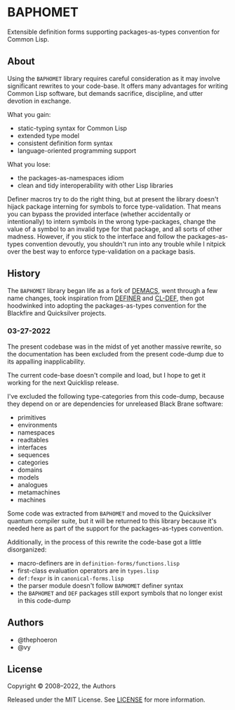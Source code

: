 # BAPHOMET

Extensible definition forms supporting packages-as-types convention for Common Lisp.

## About

Using the `BAPHOMET` library requires careful consideration as it may involve
significant rewrites to your code-base. It offers many advantages for writing
Common Lisp software, but demands sacrifice, discipline, and utter devotion in
exchange.

What you gain:

- static-typing syntax for Common Lisp
- extended type model
- consistent definition form syntax
- language-oriented programming support

What you lose:

- the packages-as-namespaces idiom
- clean and tidy interoperability with other Lisp libraries

Definer macros try to do the right thing, but at present the library doesn't
hijack package interning for symbols to force type-validation. That means you
can bypass the provided interface (whether accidentally or intentionally) to
intern symbols in the wrong type-packages, change the value of a symbol to an
invalid type for that package, and all sorts of other madness. However, if you
stick to the interface and follow the packages-as-types convention devoutly,
you shouldn't run into any trouble while I nitpick over the best way to enforce
type-validation on a package basis.

## History

The `BAPHOMET` library began life as a fork of [DEMACS][], went through a few
name changes, took inspiration from [DEFINER][] and [CL-DEF][], then got
hoodwinked into adopting the packages-as-types convention for the Blackfire and
Quicksilver projects.

[DEMACS]: https://github.com/vy/demacs/
[DEFINER]: http://common-lisp.net/project/cl-def/
[CL-DEF]: http://common-lisp.net/project/definer/

### 03-27-2022

The present codebase was in the midst of yet another massive rewrite, so the
documentation has been excluded from the present code-dump due to its appalling
inapplicability.

The current code-base doesn't compile and load, but I hope to get it working for
the next Quicklisp release.

I've excluded the following type-categories from this code-dump, because they
depend on or are dependencies for unreleased Black Brane software:

- primitives
- environments
- namespaces
- readtables
- interfaces
- sequences
- categories
- domains
- models
- analogues
- metamachines
- machines

Some code was extracted from `BAPHOMET` and moved to the Quicksilver quantum
compiler suite, but it will be returned to this library because it's needed here
as part of the support for the packages-as-types convention.

Additionally, in the process of this rewrite the code-base got a little
disorganized:

- macro-definers are in `definition-forms/functions.lisp`
- first-class evaluation operators are in `types.lisp`
- `def:fexpr` is in `canonical-forms.lisp`
- the parser module doesn't follow `BAPHOMET` definer syntax
- the `BAPHOMET` and `DEF` packages still export symbols that no longer exist in
  this code-dump

## Authors

- @thephoeron
- @vy

## License

Copyright &copy; 2008&ndash;2022, the Authors

Released under the MIT License. See [LICENSE](./LICENSE) for more information.

